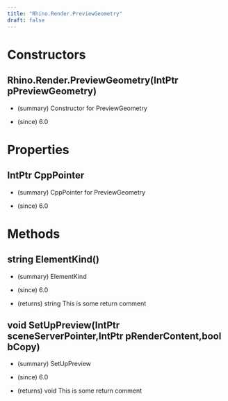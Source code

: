 ```yaml
---
title: "Rhino.Render.PreviewGeometry"
draft: false
---
```


# Constructors
## Rhino.Render.PreviewGeometry(IntPtr pPreviewGeometry)
- (summary) 
     Constructor for PreviewGeometry
     
- (since) 6.0
# Properties
## IntPtr CppPointer
- (summary) 
     CppPointer for PreviewGeometry
     
- (since) 6.0
# Methods
## string ElementKind()
- (summary) 
     ElementKind
     
- (since) 6.0
- (returns) string This is some return comment
## void SetUpPreview(IntPtr sceneServerPointer,IntPtr pRenderContent,bool bCopy)
- (summary) 
     SetUpPreview
     
- (since) 6.0
- (returns) void This is some return comment
